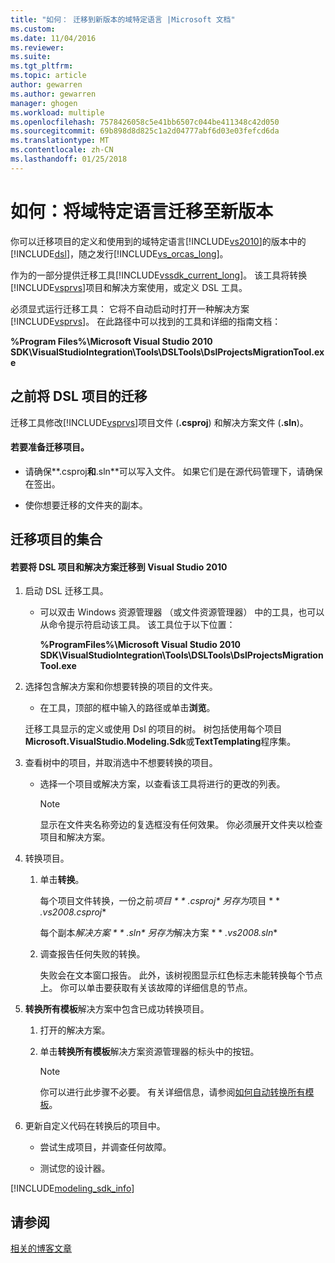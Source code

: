 ```yaml
---
title: "如何： 迁移到新版本的域特定语言 |Microsoft 文档"
ms.custom: 
ms.date: 11/04/2016
ms.reviewer: 
ms.suite: 
ms.tgt_pltfrm: 
ms.topic: article
author: gewarren
ms.author: gewarren
manager: ghogen
ms.workload: multiple
ms.openlocfilehash: 7578426058c5e41bb6507c044be411348c42d050
ms.sourcegitcommit: 69b898d8d825c1a2d04777abf6d03e03fefcd6da
ms.translationtype: MT
ms.contentlocale: zh-CN
ms.lasthandoff: 01/25/2018
---
```

# <a name="how-to-migrate-a-domain-specific-language-to-a-new-version"></a>如何：将域特定语言迁移至新版本
你可以迁移项目的定义和使用到的域特定语言[!INCLUDE[vs2010](../misc/includes/vs2010_md.md)]的版本中的[!INCLUDE[dsl](../modeling/includes/dsl_md.md)]，随之发行[!INCLUDE[vs_orcas_long](../debugger/includes/vs_orcas_long_md.md)]。  
  
 作为的一部分提供迁移工具[!INCLUDE[vssdk_current_long](../misc/includes/vssdk_current_long_md.md)]。 该工具将转换[!INCLUDE[vsprvs](../code-quality/includes/vsprvs_md.md)]项目和解决方案使用，或定义 DSL 工具。  
  
 必须显式运行迁移工具： 它将不自动启动时打开一种解决方案[!INCLUDE[vsprvs](../code-quality/includes/vsprvs_md.md)]。 在此路径中可以找到的工具和详细的指南文档：  
  
 **%Program Files%\Microsoft Visual Studio 2010 SDK\VisualStudioIntegration\Tools\DSLTools\DslProjectsMigrationTool.exe**  
  
## <a name="before-you-migrate-your-dsl-projects"></a>之前将 DSL 项目的迁移  
 迁移工具修改[!INCLUDE[vsprvs](../code-quality/includes/vsprvs_md.md)]项目文件 (**.csproj**) 和解决方案文件 (**.sln**)。  
  
#### <a name="to-prepare-projects-for-migration"></a>若要准备迁移项目。  
  
-   请确保**.csproj**和**.sln**可以写入文件。 如果它们是在源代码管理下，请确保在签出。  
  
-   使你想要迁移的文件夹的副本。  
  
## <a name="migrating-a-collection-of-projects"></a>迁移项目的集合  
  
#### <a name="to-migrate-dsl-projects-and-solutions-to-visual-studio-2010"></a>若要将 DSL 项目和解决方案迁移到 Visual Studio 2010  
  
1.  启动 DSL 迁移工具。  
  
    -   可以双击 Windows 资源管理器 （或文件资源管理器） 中的工具，也可以从命令提示符启动该工具。 该工具位于以下位置：  
  
         **%ProgramFiles%\Microsoft Visual Studio 2010 SDK\VisualStudioIntegration\Tools\DSLTools\DslProjectsMigrationTool.exe**  
  
2.  选择包含解决方案和你想要转换的项目的文件夹。  
  
    -   在工具，顶部的框中输入的路径或单击**浏览**。  
  
     迁移工具显示的定义或使用 Dsl 的项目的树。 树包括使用每个项目**Microsoft.VisualStudio.Modeling.Sdk**或**TextTemplating**程序集。  
  
3.  查看树中的项目，并取消选中不想要转换的项目。  
  
    -   选择一个项目或解决方案，以查看该工具将进行的更改的列表。  
  
        > [!NOTE]
        >  显示在文件夹名称旁边的复选框没有任何效果。 你必须展开文件夹以检查项目和解决方案。  
  
4.  转换项目。  
  
    1.  单击**转换**。  
  
         每个项目文件转换，一份之前*项目 * * *.csproj** 另存为*项目 * * *.vs2008.csproj**  
  
         每个副本*解决方案 * * *.sln** 另存为*解决方案 * * *.vs2008.sln**  
  
    2.  调查报告任何失败的转换。  
  
         失败会在文本窗口报告。 此外，该树视图显示红色标志未能转换每个节点上。 你可以单击要获取有关该故障的详细信息的节点。  
  
5.  **转换所有模板**解决方案中包含已成功转换项目。  
  
    1.  打开的解决方案。  
  
    2.  单击**转换所有模板**解决方案资源管理器的标头中的按钮。  
  
        > [!NOTE]
        >  你可以进行此步骤不必要。 有关详细信息，请参阅[如何自动转换所有模板](http://msdn.microsoft.com/b63cfe20-fe5e-47cc-9506-59b29bca768a)。  
  
6.  更新自定义代码在转换后的项目中。  
  
    -   尝试生成项目，并调查任何故障。  
  
    -   测试您的设计器。  
  

[!INCLUDE[modeling_sdk_info](includes/modeling_sdk_info.md)]

## <a name="see-also"></a>请参阅  
 [相关的博客文章](https://blogs.msdn.microsoft.com/visualstudioalm/tag/code-index/)


